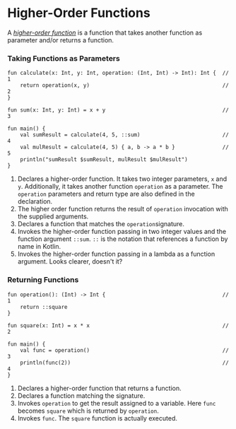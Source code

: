 # Higher-Order Functions

A [*higher-order function*](https://kotlinlang.org/docs/reference/lambdas.html) is a function that takes another function as parameter and/or returns a function.

### Taking Functions as Parameters

```run-kotlin
fun calculate(x: Int, y: Int, operation: (Int, Int) -> Int): Int {  // 1
    return operation(x, y)                                          // 2
}

fun sum(x: Int, y: Int) = x + y                                     // 3

fun main() {
    val sumResult = calculate(4, 5, ::sum)                          // 4
    val mulResult = calculate(4, 5) { a, b -> a * b }               // 5
    println("sumResult $sumResult, mulResult $mulResult")
}
```

1. Declares a higher-order function. It takes two integer parameters, `x` and `y`. Additionally, it takes another function `operation` as a parameter. The `operation` parameters and return type are also defined in the declaration.
2. The higher order function returns the result of `operation` invocation with the supplied arguments.
3. Declares a function that matches the `operation`signature.
4. Invokes the higher-order function passing in two integer values and the function argument `::sum`. `::` is the notation that references a function by name in Kotlin.
5. Invokes the higher-order function passing in a lambda as a function argument. Looks clearer, doesn't it?

### Returning Functions

```run-kotlin
fun operation(): (Int) -> Int {                                     // 1
    return ::square
}

fun square(x: Int) = x * x                                          // 2

fun main() {
    val func = operation()                                          // 3
    println(func(2))                                                // 4
}
```

1. Declares a higher-order function that returns a function.
2. Declares a function matching the signature.
3. Invokes `operation` to get the result assigned to a variable. Here `func` becomes `square` which is returned by `operation`.
4. Invokes `func`. The `square` function is actually executed.

